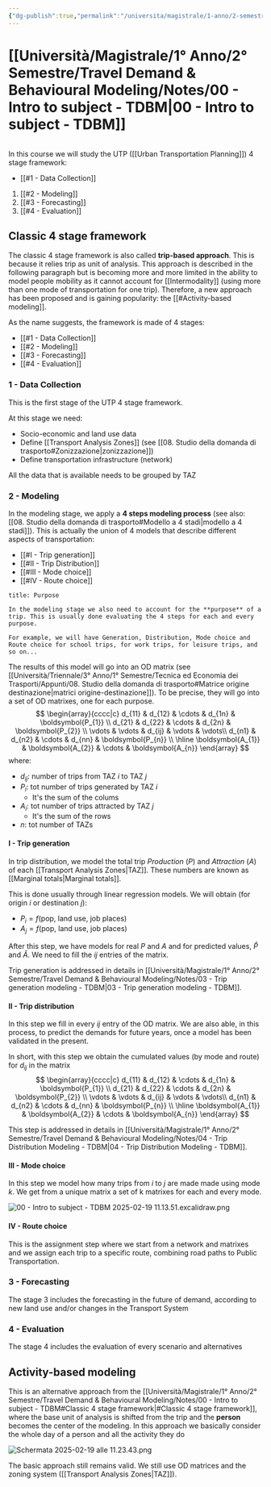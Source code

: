 ```yaml
---
{"dg-publish":true,"permalink":"/universita/magistrale/1-anno/2-semestre/travel-demand-and-behavioural-modeling/notes/00-intro-to-subject-tdbm/","tags":["UNI"]}
---
```


# [[Università/Magistrale/1° Anno/2° Semestre/Travel Demand & Behavioural Modeling/Notes/00 - Intro to subject - TDBM\|00 - Intro to subject - TDBM]]

```table-of-contents
```

In this course we will study the UTP ([[Urban Transportation Planning]]) 4 stage framework:
- [[#1 - Data Collection]]
1. [[#2 - Modeling]]
2. [[#3 - Forecasting]]
3. [[#4 - Evaluation]]

## Classic 4 stage framework

The classic 4 stage framework is also called **trip-based approach**. This is because it relies trip as unit of analysis. This approach is described in the following paragraph but is becoming more and more limited in the ability to model people mobility as it cannot account for [[Intermodality]] (using more than one mode of transportation for one trip). Therefore, a new approach has been proposed and is gaining popularity: the [[#Activity-based modeling]].

As the name suggests, the framework is made of 4 stages:
- [[#1 - Data Collection]]
- [[#2 - Modeling]]
- [[#3 - Forecasting]]
- [[#4 - Evaluation]]


### 1 - Data Collection

This is the first stage of the UTP  4 stage framework. 

At this stage we need:
- Socio-economic and land use data
- Define [[Transport Analysis Zones]] (see [[08. Studio della domanda di trasporto#Zonizzazione|zonizzazione]])
- Define transportation infrastructure (network)

All the data that is available needs to be grouped by TAZ

### 2 - Modeling

In the modeling stage, we apply a **4 steps modeling process** (see also: [[08. Studio della domanda di trasporto#Modello a 4 stadi|modello a 4 stadi]]). This is actually the union of 4 models that describe different aspects of transportation:
- [[#I - Trip generation]]
- [[#II - Trip Distribution]]
- [[#III - Mode choice]]
- [[#IV - Route choice]]

```ad-warning
title: Purpose

In the modeling stage we also need to account for the **purpose** of a trip. This is usually done evaluating the 4 steps for each and every purpose.

For example, we will have Generation, Distribution, Mode choice and Route choice for school trips, for work trips, for leisure trips, and so on...

```

The results of this model will go into an OD matrix (see [[Università/Triennale/3° Anno/1° Semestre/Tecnica ed Economia dei Trasporti/Appunti/08. Studio della domanda di trasporto#Matrice origine destinazione\|matrici origine-destinazione]]). To be precise, they will go into a set of OD matrixes, one for each purpose.
$$
\begin{array}{cccc|c}
d_{11} & d_{12}  & \cdots & d_{1n} & \boldsymbol{P_{1}} \\
d_{21} & d_{22}  & \cdots & d_{2n} & \boldsymbol{P_{2}} \\
\vdots & \vdots  & d_{ij} & \vdots & \vdots\\
d_{n1} & d_{n2}  & \cdots & d_{nn} & \boldsymbol{P_{n}} \\
\hline
\boldsymbol{A_{1}} & \boldsymbol{A_{2}} & \cdots & \boldsymbol{A_{n}}
\end{array}
$$
where:
- $d_{ij}:$ number of trips from TAZ $i$ to TAZ $j$
- $P_{i}:$ tot number of trips generated by TAZ $i$
	- It's the sum of the colums
- $A_{i}:$ tot number of trips attracted by TAZ $j$
	- It's the sum of the rows
- $n:$ tot number of TAZs

#### I - Trip generation

In trip distribution, we model the total trip *Production* ($P$) and *Attraction* ($A$) of each [[Transport Analysis Zones\|TAZ]]. These numbers are known as [[Marginal totals\|Marginal totals]].

This is done usually through linear regression models. We will obtain (for origin $i$ or destination $j$):
- $P_{i} = f(\text{pop, land use, job places})$
- $A_{j} = f(\text{pop, land use, job places})$

After this step, we have models for real $P$ and $A$ and for predicted values, $\hat{P}$ and $\hat{A}$. We need to fill the $ij$ entries of the matrix.

Trip generation is addressed in details in [[Università/Magistrale/1° Anno/2° Semestre/Travel Demand & Behavioural Modeling/Notes/03 - Trip generation modeling - TDBM\|03 - Trip generation modeling - TDBM]].

#### II - Trip distribution

In this step we fill in every $ij$ entry of the OD matrix. We are also able, in this process, to predict the demands for future years, once a model has been validated in the present.

In short, with this step we obtain the cumulated values (by mode and route) for $d_{ij}$ in the matrix
$$
\begin{array}{cccc|c}
d_{11} & d_{12}  & \cdots & d_{1n} & \boldsymbol{P_{1}} \\
d_{21} & d_{22}  & \cdots & d_{2n} & \boldsymbol{P_{2}} \\
\vdots & \vdots  & d_{ij} & \vdots & \vdots\\
d_{n1} & d_{n2}  & \cdots & d_{nn} & \boldsymbol{P_{n}} \\
\hline
\boldsymbol{A_{1}} & \boldsymbol{A_{2}} & \cdots & \boldsymbol{A_{n}}
\end{array}
$$

This step is addressed in details in [[Università/Magistrale/1° Anno/2° Semestre/Travel Demand & Behavioural Modeling/Notes/04 - Trip Distribution Modeling - TDBM\|04 - Trip Distribution Modeling - TDBM]].


#### III - Mode choice

In this step we model how many trips from $i$ to $j$ are made made using mode $k$. We get from a unique matrix a set of k matrixes for each and every mode.

![00 - Intro to subject - TDBM 2025-02-19 11.13.51.excalidraw.png](/img/user/Universit%C3%A0/Magistrale/1%C2%B0%20Anno/2%C2%B0%20Semestre/Travel%20Demand%20&%20Behavioural%20Modeling/Notes/Allegati/00%20-%20Intro%20to%20subject%20-%20TDBM%202025-02-19%2011.13.51.excalidraw.png)


#### IV - Route choice

This is the assignment step where we start from a network and matrixes and we assign each trip to a specific route, combining road paths to Public Transportation.

### 3 - Forecasting

The stage 3 includes the forecasting in the future of demand, according to new land use and/or changes in the Transport System

### 4 - Evaluation

The stage 4 includes the evaluation of every scenario and alternatives

## Activity-based modeling

This is an alternative approach from the [[Università/Magistrale/1° Anno/2° Semestre/Travel Demand & Behavioural Modeling/Notes/00 - Intro to subject - TDBM#Classic 4 stage framework\|#Classic 4 stage framework]], where the base unit of analysis is shifted from the trip and the **person** becomes the center of the modeling. In this approach we basically consider the whole day of a person and all the activity they do

![Schermata 2025-02-19 alle 11.23.43.png](/img/user/Universit%C3%A0/Magistrale/1%C2%B0%20Anno/2%C2%B0%20Semestre/Travel%20Demand%20&%20Behavioural%20Modeling/Notes/Allegati/Schermata%202025-02-19%20alle%2011.23.43.png)

The basic approach still remains valid. We still use OD matrices and the zoning system ([[Transport Analysis Zones\|TAZ]]).

